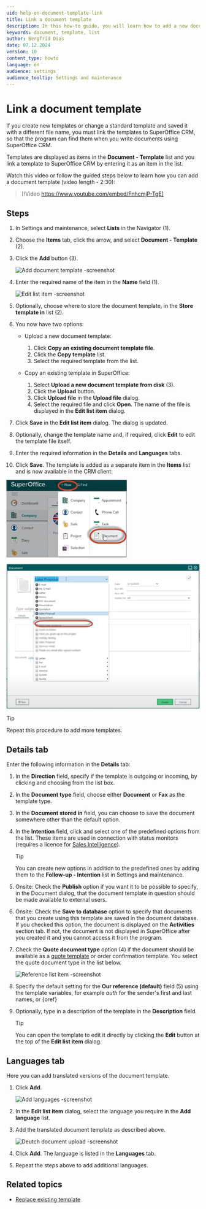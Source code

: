 ```yaml
---
uid: help-en-document-template-link
title: Link a document template
description: In this how-to guide, you will learn how to add a new document template to SuperOffice CRM.
keywords: document, template, list
author: Bergfrid Dias
date: 07.12.2024
version: 10
content_type: howto
language: en
audience: settings
audience_tooltip: Settings and maintenance
---
```


# Link a document template

If you create new templates or change a standard template and saved it with a different file name, you must link the templates to SuperOffice CRM, so that the program can find them when you write documents using SuperOffice CRM.

Templates are displayed as items in the **Document - Template** list and you link a template to SuperOffice CRM by entering it as an item in the list.

Watch this video or follow the guided steps below to learn how you can add a document template (video length - 2:30):

<!-- markdownlint-disable-next-line MD034 DOCSMD007 -->
> [!Video https://www.youtube.com/embed/FnhcmjP-TgE]

## Steps

1. In Settings and maintenance, select **Lists** in the Navigator (1).

1. Choose the **Items** tab, click the arrow, and select **Document - Template** (2).

1. Click the **Add** button (3).

    ![Add document template -screenshot][img3]

1. Enter the required name of the item in the **Name** field (1).

    ![Edit list item -screenshot ][img2]

1. Optionally, choose where to store the document template, in the **Store template in** list (2).

1. You now have two options:

    * Upload a new document template:

        1. Click **Copy an existing document template file**.
        2. Click the **Copy template** list.
        3. Select the required template from the list.

    * Copy an existing template in SuperOffice:

        1. Select **Upload a new document template from disk** (3).
        2. Click the **Upload** button.
        3. Click **Upload file** in the **Upload file** dialog.
        4. Select the required file and click **Open**. The name of the file is displayed in the **Edit list item** dialog.

1. Click **Save** in the **Edit list item** dialog. The dialog is updated.

1. Optionally, change the template name and, if required, click **Edit** to edit the template file itself.

1. Enter the required information in the **Details** and **Languages** tabs.

1. Click **Save**. The template is added as a separate item in the **Items** list and is now available in the CRM client:

![New document -screenshot][img4]

<!-- TODO: retake screenshot when GA -->
![New document dialog -screenshot][img5]

> [!TIP]
> Repeat this procedure to add more templates.

## Details tab

Enter the following information in the **Details** tab:

1. In the **Direction** field, specify if the template is outgoing or incoming, by clicking <i class="ph ph-caret-down" aria-label="Chevron"></i> and choosing from the list box.

2. In the **Document type** field, choose either **Document** or **Fax** as the template type.

3. In the **Document stored in** field, you can choose to save the document somewhere other than the default option.

4. In the **Intention** field, click <i class="ph ph-caret-down" aria-label="Chevron"></i> and select one of the predefined options from the list. These items are used in connection with status monitors (requires a licence for [Sales Intelligence][4]).

    > [!TIP]
    > You can create new options in addition to the predefined ones by adding them to the **Follow-up - Intention** list in Settings and maintenance.

5. Onsite: Check the **Publish** option if you want it to be possible to specify, in the Document dialog, that the document template in question should be made available to external users.

6. Onsite: Check the **Save to database** option to specify that documents that you create using this template are saved in the document database. If you checked this option, the document is displayed on the **Activities** section tab. If not, the document is not displayed in SuperOffice after you created it and you cannot access it from the program.

7. Check the **Quote document type** option (4) if the document should be available as a [quote template][2] or order confirmation template. You select the quote document type in the list below.

    ![Reference list item -screenshot][img8]

8. Specify the default setting for the **Our reference (default)** field (5) using the template variables, for example *auth* for the sender's first and last names, or {oref}

9. Optionally, type in a description of the template in the **Description** field.

    > [!TIP]
    > You can open the template to edit it directly by clicking the **Edit** button at the top of the **Edit list item** dialog.

## Languages tab

Here you can add translated versions of the document template.

1. Click **Add**.

    ![Add languages -screenshot][img6]

1. In the **Edit list item** dialog, select the language you require in the **Add language** list.

1. Add the translated document template as described above.

    ![Deutch document upload -screenshot][img7]

1. Click **Add**. The language is listed in the **Languages** tab.

1. Repeat the steps above to add additional languages.

## Related topics

* [Replace existing template][1]

<!-- Referenced links -->
[1]: update-template.md
[2]: ../learn/quote-templates.md
[4]: ../../../saint/learn/index.md

<!-- Referenced images -->
[img2]: ../../../../media/loc/en/document/edit-list-item.png
[img3]: ../../../../media/loc/en/document/lists-add.png
[img4]: ../../../../media/loc/en/document/imagedmnmi.png
[img5]: ../../../../media/loc/en/document/image6r9sc.png
[img6]: ../../../../media/loc/en/document/language-add.png
[img7]: ../../../../media/loc/en/document/deutch-document-upload.png
[img8]: ../../../../media/loc/en/document/reference-item.png
